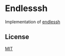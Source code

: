 # Endlesssh

Implementation of [endlessh](https://nullprogram.com/blog/2019/03/22)

## License

[MIT](./LICENSE)
